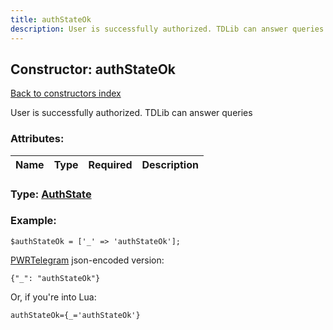 ```yaml
---
title: authStateOk
description: User is successfully authorized. TDLib can answer queries
---
```

## Constructor: authStateOk  
[Back to constructors index](index.md)



User is successfully authorized. TDLib can answer queries

### Attributes:

| Name     |    Type       | Required | Description |
|----------|---------------|----------|-------------|



### Type: [AuthState](../types/AuthState.md)


### Example:

```
$authStateOk = ['_' => 'authStateOk'];
```  

[PWRTelegram](https://pwrtelegram.xyz) json-encoded version:

```
{"_": "authStateOk"}
```


Or, if you're into Lua:  


```
authStateOk={_='authStateOk'}

```


